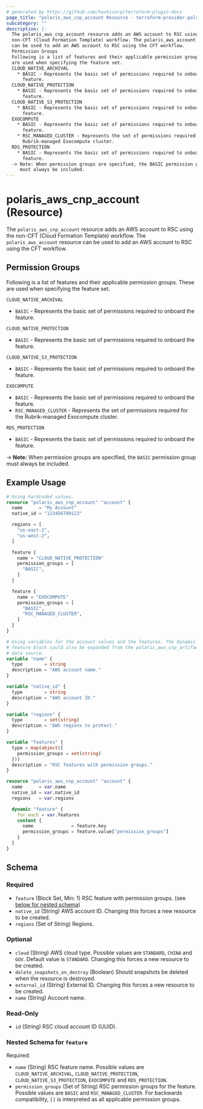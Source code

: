 ```yaml
---
# generated by https://github.com/hashicorp/terraform-plugin-docs
page_title: "polaris_aws_cnp_account Resource - terraform-provider-polaris"
subcategory: ""
description: |-
  The polaris_aws_cnp_account resource adds an AWS account to RSC using the
  non-CFT (Cloud Formation Template) workflow. The polaris_aws_account resource
  can be used to add an AWS account to RSC using the CFT workflow.
  Permission Groups
  Following is a list of features and their applicable permission groups. These
  are used when specifying the feature set.
  CLOUD_NATIVE_ARCHIVAL
    * BASIC - Represents the basic set of permissions required to onboard the
      feature.
  CLOUD_NATIVE_PROTECTION
    * BASIC - Represents the basic set of permissions required to onboard the
      feature.
  CLOUD_NATIVE_S3_PROTECTION
    * BASIC - Represents the basic set of permissions required to onboard the
      feature.
  EXOCOMPUTE
    * BASIC - Represents the basic set of permissions required to onboard the
      feature.
    * RSC_MANAGED_CLUSTER - Represents the set of permissions required for the
      Rubrik-managed Exocompute cluster.
  RDS_PROTECTION
    * BASIC - Represents the basic set of permissions required to onboard the
      feature.
  -> Note: When permission groups are specified, the BASIC permission group
     must always be included.
---
```


# polaris_aws_cnp_account (Resource)

The `polaris_aws_cnp_account` resource adds an AWS account to RSC using the
non-CFT (Cloud Formation Template) workflow. The `polaris_aws_account` resource
can be used to add an AWS account to RSC using the CFT workflow.

## Permission Groups
Following is a list of features and their applicable permission groups. These
are used when specifying the feature set.

`CLOUD_NATIVE_ARCHIVAL`
  * `BASIC` - Represents the basic set of permissions required to onboard the
    feature.

`CLOUD_NATIVE_PROTECTION`
  * `BASIC` - Represents the basic set of permissions required to onboard the
    feature.

`CLOUD_NATIVE_S3_PROTECTION`
  * `BASIC` - Represents the basic set of permissions required to onboard the
    feature.

`EXOCOMPUTE`
  * `BASIC` - Represents the basic set of permissions required to onboard the
    feature.
  * `RSC_MANAGED_CLUSTER` - Represents the set of permissions required for the
    Rubrik-managed Exocompute cluster.

`RDS_PROTECTION`
  * `BASIC` - Represents the basic set of permissions required to onboard the
    feature.

-> **Note:** When permission groups are specified, the `BASIC` permission group
   must always be included.

## Example Usage

```terraform
# Using hardcoded values.
resource "polaris_aws_cnp_account" "account" {
  name      = "My Account"
  native_id = "123456789123"

  regions = [
    "us-east-2",
    "us-west-2",
  ]

  feature {
    name = "CLOUD_NATIVE_PROTECTION"
    permission_groups = [
      "BASIC",
    ]
  }

  feature {
    name = "EXOCOMPUTE"
    permission_groups = [
      "BASIC",
      "RSC_MANAGED_CLUSTER",
    ]
  }
}

# Using variables for the account values and the features. The dynamic
# feature block could also be expanded from the polaris_aws_cnp_artifacts
# data source.
variable "name" {
  type        = string
  description = "AWS account name."
}

variable "native_id" {
  type        = string
  description = "AWS account ID."
}

variable "regions" {
  type        = set(string)
  description = "AWS regions to protect."
}

variable "features" {
  type = map(object({
    permission_groups = set(string)
  }))
  description = "RSC features with permission groups."
}

resource "polaris_aws_cnp_account" "account" {
  name      = var.name
  native_id = var.native_id
  regions   = var.regions

  dynamic "feature" {
    for_each = var.features
    content {
      name              = feature.key
      permission_groups = feature.value["permission_groups"]
    }
  }
}
```

<!-- schema generated by tfplugindocs -->
## Schema

### Required

- `feature` (Block Set, Min: 1) RSC feature with permission groups. (see [below for nested schema](#nestedblock--feature))
- `native_id` (String) AWS account ID. Changing this forces a new resource to be created.
- `regions` (Set of String) Regions.

### Optional

- `cloud` (String) AWS cloud type. Possible values are `STANDARD`, `CHINA` and `GOV`. Default value is `STANDARD`. Changing this forces a new resource to be created.
- `delete_snapshots_on_destroy` (Boolean) Should snapshots be deleted when the resource is destroyed.
- `external_id` (String) External ID. Changing this forces a new resource to be created.
- `name` (String) Account name.

### Read-Only

- `id` (String) RSC cloud account ID (UUID).

<a id="nestedblock--feature"></a>
### Nested Schema for `feature`

Required:

- `name` (String) RSC feature name. Possible values are `CLOUD_NATIVE_ARCHIVAL`, `CLOUD_NATIVE_PROTECTION`, `CLOUD_NATIVE_S3_PROTECTION`, `EXOCOMPUTE` and `RDS_PROTECTION`.
- `permission_groups` (Set of String) RSC permission groups for the feature. Possible values are `BASIC` and `RSC_MANAGED_CLUSTER`. For backwards compatibility, `[]` is interpreted as all applicable permission groups.
